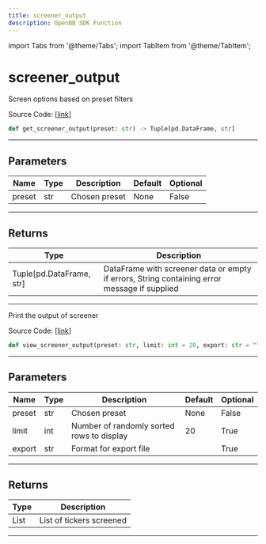 ```yaml
---
title: screener_output
description: OpenBB SDK Function
---
```


import Tabs from '@theme/Tabs';
import TabItem from '@theme/TabItem';

# screener_output

<Tabs>
<TabItem value="model" label="Model" default>

Screen options based on preset filters

Source Code: [[link](https://github.com/OpenBB-finance/OpenBBTerminal/tree/main/openbb_terminal/stocks/options/screen/syncretism_model.py#L159)]
```python
def get_screener_output(preset: str) -> Tuple[pd.DataFrame, str]
```
---
## Parameters
| Name | Type | Description | Default | Optional |
| ---- | ---- | ----------- | ------- | -------- |
| preset | str | Chosen preset | None | False |

---
## Returns
| Type | Description |
| ---- | ----------- |
| Tuple[pd.DataFrame, str] | DataFrame with screener data or empty if errors, String containing error message if supplied |
---


</TabItem>
<TabItem value="view" label="View">

Print the output of screener

Source Code: [[link](https://github.com/OpenBB-finance/OpenBBTerminal/tree/main/openbb_terminal/stocks/options/screen/syncretism_view.py#L60)]
```python
def view_screener_output(preset: str, limit: int = 20, export: str = "") -> List
```
---
## Parameters
| Name | Type | Description | Default | Optional |
| ---- | ---- | ----------- | ------- | -------- |
| preset | str | Chosen preset | None | False |
| limit | int | Number of randomly sorted rows to display | 20 | True |
| export | str | Format for export file |  | True |

---
## Returns
| Type | Description |
| ---- | ----------- |
| List | List of tickers screened |
---


</TabItem>
</Tabs>